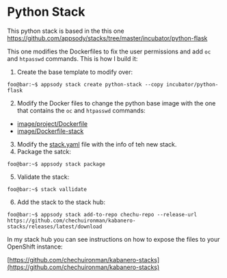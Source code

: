 # Python Stack 

This python stack is based in the this one https://github.com/appsody/stacks/tree/master/incubator/python-flask

This one modifies the Dockerfiles to fix the user permissions and add `oc` and `htpasswd` commands. This is how I build it:

1. Create the base template to modify over:

```console 
foo@bar:~$ appsody stack create python-stack --copy incubator/python-flask
```
2. Modify the Docker files to change the python base image with the one that contains the `oc` and `htpasswd` commands: 
- [image/project/Dockerfile](https://github.com/chechuironman/kabanero-python-stack/blob/master/image/project/Dockerfile) 
- [image/Dockerfile-stack](https://github.com/chechuironman/kabanero-python-stack/blob/master/image/Dockerfile-stack)
3. Modify the [stack.yaml](https://github.com/chechuironman/kabanero-python-stack/blob/master/stack.yaml) file with the info of teh new stack.
4. Package the satck:

```console 
foo@bar:~$ appsody stack package
```

5. Validate the stack:

```console 
foo@bar:~$ stack vallidate
```

6. Add the stack to the stack hub:

```console 
foo@bar:~$ appsody stack add-to-repo chechu-repo --release-url https://github.com/chechuironman/kabanero-stacks/releases/latest/download
```

In my stack hub you can see instructions on how to expose the files to your OpenShift instance:

[https://github.com/chechuironman/kabanero-stacks](https://github.com/chechuironman/kabanero-stacks)
